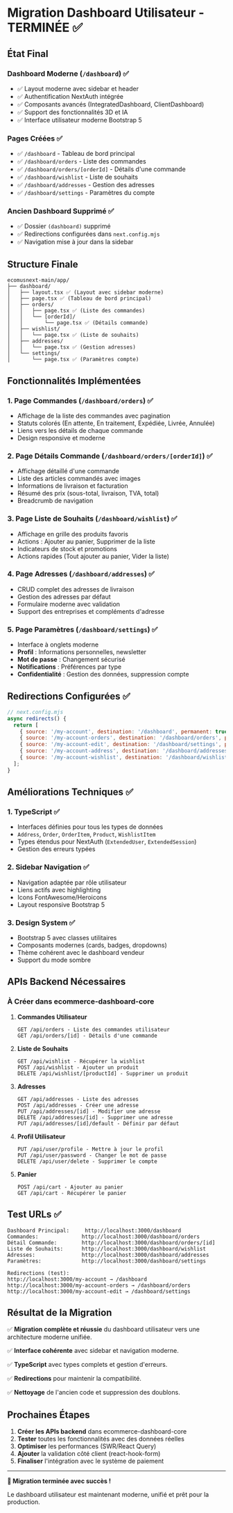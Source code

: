 # Migration Dashboard Utilisateur - TERMINÉE ✅

## État Final

### Dashboard Moderne (`/dashboard`) ✅
- ✅ Layout moderne avec sidebar et header
- ✅ Authentification NextAuth intégrée
- ✅ Composants avancés (IntegratedDashboard, ClientDashboard)
- ✅ Support des fonctionnalités 3D et IA
- ✅ Interface utilisateur moderne Bootstrap 5

### Pages Créées ✅
- ✅ `/dashboard` - Tableau de bord principal
- ✅ `/dashboard/orders` - Liste des commandes
- ✅ `/dashboard/orders/[orderId]` - Détails d'une commande
- ✅ `/dashboard/wishlist` - Liste de souhaits
- ✅ `/dashboard/addresses` - Gestion des adresses
- ✅ `/dashboard/settings` - Paramètres du compte

### Ancien Dashboard Supprimé ✅
- ✅ Dossier `(dashboard)` supprimé
- ✅ Redirections configurées dans `next.config.mjs`
- ✅ Navigation mise à jour dans la sidebar

## Structure Finale

```
ecomusnext-main/app/
├── dashboard/
│   ├── layout.tsx ✅ (Layout avec sidebar moderne)
│   ├── page.tsx ✅ (Tableau de bord principal)
│   ├── orders/
│   │   ├── page.tsx ✅ (Liste des commandes)
│   │   └── [orderId]/
│   │       └── page.tsx ✅ (Détails commande)
│   ├── wishlist/
│   │   └── page.tsx ✅ (Liste de souhaits)
│   ├── addresses/
│   │   └── page.tsx ✅ (Gestion adresses)
│   └── settings/
│       └── page.tsx ✅ (Paramètres compte)
```

## Fonctionnalités Implémentées

### 1. Page Commandes (`/dashboard/orders`) ✅
- Affichage de la liste des commandes avec pagination
- Statuts colorés (En attente, En traitement, Expédiée, Livrée, Annulée)
- Liens vers les détails de chaque commande
- Design responsive et moderne

### 2. Page Détails Commande (`/dashboard/orders/[orderId]`) ✅
- Affichage détaillé d'une commande
- Liste des articles commandés avec images
- Informations de livraison et facturation
- Résumé des prix (sous-total, livraison, TVA, total)
- Breadcrumb de navigation

### 3. Page Liste de Souhaits (`/dashboard/wishlist`) ✅
- Affichage en grille des produits favoris
- Actions : Ajouter au panier, Supprimer de la liste
- Indicateurs de stock et promotions
- Actions rapides (Tout ajouter au panier, Vider la liste)

### 4. Page Adresses (`/dashboard/addresses`) ✅
- CRUD complet des adresses de livraison
- Gestion des adresses par défaut
- Formulaire moderne avec validation
- Support des entreprises et compléments d'adresse

### 5. Page Paramètres (`/dashboard/settings`) ✅
- Interface à onglets moderne
- **Profil** : Informations personnelles, newsletter
- **Mot de passe** : Changement sécurisé
- **Notifications** : Préférences par type
- **Confidentialité** : Gestion des données, suppression compte

## Redirections Configurées ✅

```javascript
// next.config.mjs
async redirects() {
  return [
    { source: '/my-account', destination: '/dashboard', permanent: true },
    { source: '/my-account-orders', destination: '/dashboard/orders', permanent: true },
    { source: '/my-account-edit', destination: '/dashboard/settings', permanent: true },
    { source: '/my-account-address', destination: '/dashboard/addresses', permanent: true },
    { source: '/my-account-wishlist', destination: '/dashboard/wishlist', permanent: true },
  ];
}
```

## Améliorations Techniques ✅

### 1. TypeScript ✅
- Interfaces définies pour tous les types de données
- `Address`, `Order`, `OrderItem`, `Product`, `WishlistItem`
- Types étendus pour NextAuth (`ExtendedUser`, `ExtendedSession`)
- Gestion des erreurs typées

### 2. Sidebar Navigation ✅
- Navigation adaptée par rôle utilisateur
- Liens actifs avec highlighting
- Icons FontAwesome/Heroicons
- Layout responsive Bootstrap 5

### 3. Design System ✅
- Bootstrap 5 avec classes utilitaires
- Composants modernes (cards, badges, dropdowns)
- Thème cohérent avec le dashboard vendeur
- Support du mode sombre

## APIs Backend Nécessaires 

### À Créer dans ecommerce-dashboard-core

1. **Commandes Utilisateur**
   ```
   GET /api/orders - Liste des commandes utilisateur
   GET /api/orders/[id] - Détails d'une commande
   ```

2. **Liste de Souhaits**
   ```
   GET /api/wishlist - Récupérer la wishlist
   POST /api/wishlist - Ajouter un produit
   DELETE /api/wishlist/[productId] - Supprimer un produit
   ```

3. **Adresses**
   ```
   GET /api/addresses - Liste des adresses
   POST /api/addresses - Créer une adresse
   PUT /api/addresses/[id] - Modifier une adresse
   DELETE /api/addresses/[id] - Supprimer une adresse
   PUT /api/addresses/[id]/default - Définir par défaut
   ```

4. **Profil Utilisateur**
   ```
   PUT /api/user/profile - Mettre à jour le profil
   PUT /api/user/password - Changer le mot de passe
   DELETE /api/user/delete - Supprimer le compte
   ```

5. **Panier**
   ```
   POST /api/cart - Ajouter au panier
   GET /api/cart - Récupérer le panier
   ```

## Test URLs ✅

```
Dashboard Principal:     http://localhost:3000/dashboard
Commandes:              http://localhost:3000/dashboard/orders
Détail Commande:        http://localhost:3000/dashboard/orders/[id]
Liste de Souhaits:      http://localhost:3000/dashboard/wishlist
Adresses:               http://localhost:3000/dashboard/addresses
Paramètres:             http://localhost:3000/dashboard/settings

Redirections (test):
http://localhost:3000/my-account → /dashboard
http://localhost:3000/my-account-orders → /dashboard/orders
http://localhost:3000/my-account-edit → /dashboard/settings
```

## Résultat de la Migration

✅ **Migration complète et réussie** du dashboard utilisateur vers une architecture moderne unifiée.

✅ **Interface cohérente** avec sidebar et navigation moderne.

✅ **TypeScript** avec types complets et gestion d'erreurs.

✅ **Redirections** pour maintenir la compatibilité.

✅ **Nettoyage** de l'ancien code et suppression des doublons.

## Prochaines Étapes

1. **Créer les APIs backend** dans ecommerce-dashboard-core
2. **Tester** toutes les fonctionnalités avec des données réelles
3. **Optimiser** les performances (SWR/React Query)
4. **Ajouter** la validation côté client (react-hook-form)
5. **Finaliser** l'intégration avec le système de paiement

---

**🎉 Migration terminée avec succès !** 

Le dashboard utilisateur est maintenant moderne, unifié et prêt pour la production.
